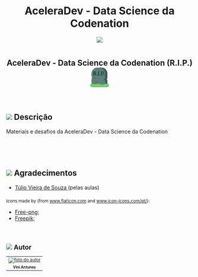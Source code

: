 <h1 align="center"> AceleraDev - Data Science da Codenation </h1>

<p align="center">
  <img src="https://codenation.dev/_nuxt/img/9bd98ba.svg" width=1000px/>
</p>
    
<h1 align="center">
  <h2 align="center"><strong align="center"> AceleraDev - Data Science da Codenation (R.I.P.) <img src="images/RIP.png" float="center" width=50px/></strong></h2>
</h1>

<br>

<h2><img src="https://raw.githubusercontent.com/ViniViniAntunes/Corretor_Ortografico_NLP/master/images/descricao.svg" width=50px/> Descrição </h2>

<p>
  Materiais e desafios da AceleraDev - Data Science da Codenation
</p>

<br>

</p>

<br>

<h2><img src="https://raw.githubusercontent.com/ViniViniAntunes/Corretor_Ortografico_NLP/master/images/agradecimentos.svg" width=50px/> Agradecimentos </h2>

<ul>
  <li><a href="https://www.linkedin.com/in/tuliovieira/" target="_blank"> Túlio Vieira de Souza </a> (pelas aulas)</li>
</ul>

<p>
  <sub>
    <adress>
      Icons made by (from <a href="https://www.flaticon.com/br/" target="_blank" title="Flaticon"> www.flaticon.com</a> and <a href="https://icon-icons.com/pt/" target="_blank" title="Icon-Icons">www.icon-icons.com/pt/</a>):
      <ul>
        <li><a href="https://www.pngfuel.com/free-png/wmpfw" target="_blank" title="pngfuel">Free-png</a>;</li>
        <li><a href="https://www.flaticon.com/br/autores/freepik" target="_blank" title="Freepik">Freepik</a>;</li>
      </ul>
    </adress>
  <sub>
</p>

<br>

<h2><img src="https://raw.githubusercontent.com/ViniViniAntunes/Corretor_Ortografico_NLP/master/images/autor.svg" width=50px/> Autor </h2>

<table>
  <tr>
    <td align="center"><a href="https://www.linkedin.com/in/vini-antunes/" target="_blank"><img src="https://avatars0.githubusercontent.com/u/57882903?s=460&u=caee8cc76060b036952e169feba0449f2d43519e&v=4" width="140px;" alt="foto do autor"/><br /><sub><b>Vini Antunes</b></sub></a><br /></td>
  <tr>
</table>

 
